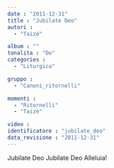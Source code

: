 ```yaml
---
date : "2011-12-31"
title : "Jubilate Deo"
autori : 
  - "Taizé"

album : ""
tonalita : "Do"
categories : 
  - "Liturgica"

gruppo : 
  - "Canoni_ritornelli"

momenti : 
  - "Ritornelli"
  - "Taizé"

video : 
identificatore : "jubilate_deo"
data_revisione : "2011-12-31"
---
```

  
  
Jubilate Deo Jubilate Deo  Alleluia!     
  
  
  
